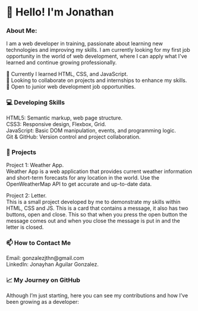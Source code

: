 <h1>👋 Hello! I'm Jonathan</h1>

<h3>About Me:</h3>
I am a web developer in training, passionate about learning new technologies and improving my skills. I am currently looking for my first job opportunity in the world of web development, where I can apply what I've learned and continue growing professionally.<br>

🌱 Currently I learned HTML, CSS, and JavaScript.<br>
🤝 Looking to collaborate on projects and internships to enhance my skills.<br>
💼 Open to junior web development job opportunities.<br>

<h3>💻 Developing Skills</h3>
HTML5: Semantic markup, web page structure.<br>
CSS3: Responsive design, Flexbox, Grid.<br>
JavaScript: Basic DOM manipulation, events, and programming logic.<br>
Git & GitHub: Version control and project collaboration.<br>

<h3>🚀 Projects</h3>
Project 1: Weather App.<br>
Weather App is a web application that provides current weather information and short-term forecasts for any location in the world. Use the OpenWeatherMap API to get accurate and up-to-date data.<br>

Project 2: Letter.<br>
This is a small project developed by me to demonstrate my skills within HTML, CSS and JS. This is a card that contains a message, it also has two buttons, open and close. This so that when you press the open button the message comes out and when you close the message is put in and the letter is closed.

<h3>📫 How to Contact Me</h3>
Email: gonzalezjthn@gmail.com<br>
LinkedIn: Jonayhan Aguilar Gonzalez.<br>
<h3>📈 My Journey on GitHub</h3>
Although I’m just starting, here you can see my contributions and how I’ve been growing as a developer: 
